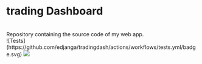 <h1>trading Dashboard</h1><br/>
Repository containing the source code of my web app.<br/>
![Tests](https://github.com/edjanga/tradingdash/actions/workflows/tests.yml/badge.svg)
<img src="https://github.com/edjanga/tradingdash/actions/workflows/tests.yml/badge.svg">
